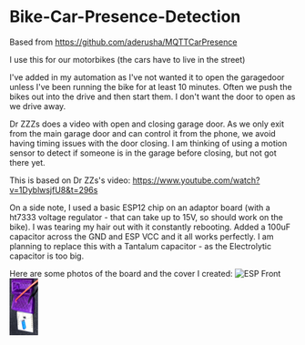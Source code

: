 # Bike-Car-Presence-Detection
Based from https://github.com/aderusha/MQTTCarPresence

I use this for our motorbikes (the cars have to live in the street)

I've added in my automation as I've not wanted it to open the garagedoor unless I've been running the bike for at least 10 minutes. Often we push the bikes out into the drive and then start them. I don't want the door to open as we drive away.

Dr ZZZs does a video with open and closing garage door. As we only exit from the main garage door and can control it from the phone, we avoid having timing issues with the door closing. I am thinking of using a motion sensor to detect if someone is in the garage before closing, but not got there yet.

This is based on Dr ZZs's video: https://www.youtube.com/watch?v=1DyblwsjfU8&t=296s

On a side note, I used a basic ESP12 chip on an adaptor board (with a ht7333 voltage regulator - that can take up to 15V, so should work on the bike). I was tearing my hair out with it constantly rebooting. Added a 100uF capacitor across the GND and ESP VCC and it all works perfectly. I am planning to replace this with a Tantalum capacitor - as the Electrolytic capacitor is too big.

Here are some photos of the board and the cover I created:
<img src="ESP Front.png" alt="ESP Front" width="50" height="100">
<img src="ESP Back.png" alt="ESP Back" style="width:50px;height:100px;">

